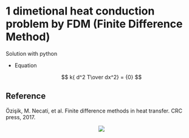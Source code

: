 # 1 dimetional heat conduction problem by FDM (Finite Difference Method)

Solution with python

* Equation

$$  k{ d^2 T\over dx^2} = {0}  $$

## Reference
Özişik, M. Necati, et al. Finite difference methods in heat transfer. CRC press, 2017.


<div align="center">
	<img src="https://img.shields.io/badge/Python-3776AB?style=flat&logo=Java&logoColor=white"/>
</div>
